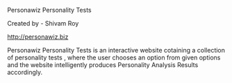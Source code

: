 
Personawiz Personality Tests

Created by - Shivam Roy

http://personawiz.biz

Personawiz Personality Tests is an interactive website cotaining a collection of personality tests , where the user 
chooses an option from given options and the website intelligently produces Personality Analysis Results accordingly.

